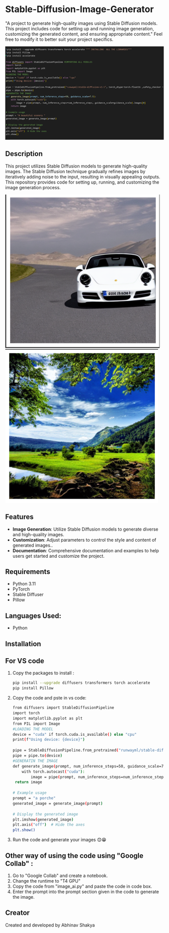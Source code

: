 # Stable-Diffusion-Image-Generator
"A project to generate high-quality images using Stable Diffusion models. This project includes code for setting up and running image generation, customizing the generated content, and ensuring appropriate content."  Feel free to modify it to better suit your project specifics.

![Project Image](image.png) 

## Description

This project utilizes Stable Diffusion models to generate high-quality images. The Stable Diffusion technique gradually refines images by iteratively adding noise to the input, resulting in visually appealing outputs. This repository provides code for setting up, running, and customizing the image generation process.


![Project_Image](Resultimage(1).png)   ![Project_Image](Result(2).png)
## Features

- **Image Generation**: Utilize Stable Diffusion models to generate diverse and high-quality images.
- **Customization**: Adjust parameters to control the style and content of generated images..
- **Documentation**: Comprehensive documentation and examples to help users get started and customize the project.

## Requirements

- Python 3.11
- PyTorch
- Stable Diffuser
- Pillow

## Languages Used:

 - Python

## Installation
## For VS code 
1. Copy the packages to install :
   ```bash
   pip install --upgrade diffusers transformers torch accelerate 
   pip install Pillow
   
2. Copy the code and pste in vs code:
   ```bash
   from diffusers import StableDiffusionPipeline
   import torch
   import matplotlib.pyplot as plt
   from PIL import Image
   #LOADING THE MODEL
   device = "cuda" if torch.cuda.is_available() else "cpu"
   print(f"Using device: {device}")

   pipe = StableDiffusionPipeline.from_pretrained("runwayml/stable-diffusion-v1-5", torch_dtype=torch.float16 ,safety_checker = None, requires_safety_checker = False)
   pipe = pipe.to(device)
   #GENERATIN THE IMAGE
   def generate_image(prompt, num_inference_steps=50, guidance_scale=7.5):
       with torch.autocast("cuda"):
           image = pipe(prompt, num_inference_steps=num_inference_steps, guidance_scale=guidance_scale).images[0]
    return image

   # Example usage
   prompt = "a porche"
   generated_image = generate_image(prompt)

   # Display the generated image
   plt.imshow(generated_image)
   plt.axis("off")  # Hide the axes
   plt.show()


2. Run the code and generate your images 😊😁


## Other way of using the code using "Google Collab" :

1. Go to "Google Collab" and create a notebook.
2. Change the runtime to "T4 GPU"
3. Copy the code from "image_ai.py" and paste the code in code box.
4. Enter the prompt into the prompt section given in the code to generate the image.

## Creator
Created and developed by Abhinav Shakya
